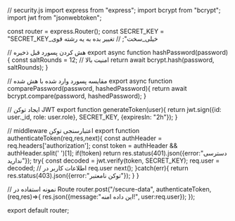 // security.js
import express from "express";
import bcrypt from "bcrypt";
import jwt from "jsonwebtoken";

const router = express.Router();
const SECRET_KEY = "SECRET_KEY_خیلی_سخت"; // تغییر بده به یه رشته قوی

// هش کردن پسورد قبل ذخیره
export async function hashPassword(password){
    const saltRounds = 12; // امنیت بالا
    return await bcrypt.hash(password, saltRounds);
}

// مقایسه پسورد وارد شده با هش شده
export async function comparePassword(password, hashedPassword){
    return await bcrypt.compare(password, hashedPassword);
}

// ایجاد توکن JWT
export function generateToken(user){
    return jwt.sign({id: user._id, role: user.role}, SECRET_KEY, {expiresIn: "2h"});
}

// middleware اعتبارسنجی توکن
export function authenticateToken(req,res,next){
    const authHeader = req.headers['authorization'];
    const token = authHeader && authHeader.split(' ')[1];
    if(!token) return res.status(401).json({error:"دسترسی ندارید"});
    try{
        const decoded = jwt.verify(token, SECRET_KEY);
        req.user = decoded; // اطلاعات کاربر در req.user
        next();
    }catch(err){
        return res.status(403).json({error:"توکن نامعتبر"});
    }
}

// نمونه استفاده در Route
router.post("/secure-data", authenticateToken, (req,res)=>{
    res.json({message:"این داده امنه!", user:req.user});
});

export default router;
